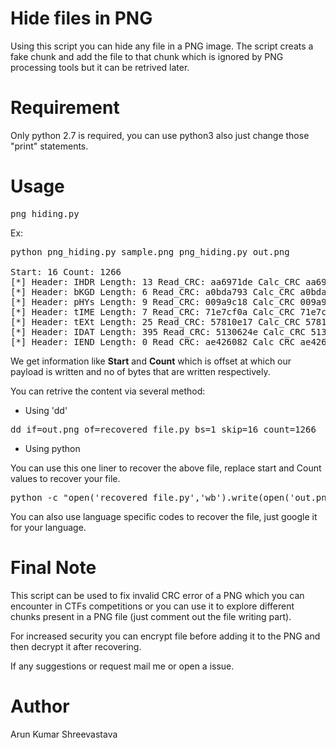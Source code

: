 Hide files in PNG
====
Using this script you can hide any file in a PNG image. The script creats a fake chunk and add the file to that chunk which is ignored by PNG processing tools but it can be retrived later.

Requirement
====
Only python 2.7 is required, you can use python3 also just change those "print" statements.

Usage
====
<pre>png_hiding.py <input.png> <payload_file> <output.png> </pre>

Ex:<br>

<pre>python png_hiding.py sample.png png_hiding.py out.png

Start: 16 Count: 1266
[*] Header: IHDR Length: 13 Read_CRC: aa6971de Calc_CRC aa6971de
[*] Header: bKGD Length: 6 Read_CRC: a0bda793 Calc_CRC a0bda793
[*] Header: pHYs Length: 9 Read_CRC: 009a9c18 Calc_CRC 009a9c18
[*] Header: tIME Length: 7 Read_CRC: 71e7cf0a Calc_CRC 71e7cf0a
[*] Header: tEXt Length: 25 Read_CRC: 57810e17 Calc_CRC 57810e17
[*] Header: IDAT Length: 395 Read_CRC: 5130624e Calc_CRC 5130624e
[*] Header: IEND Length: 0 Read_CRC: ae426082 Calc_CRC ae426082
</pre>

We get information like <b>Start</b> and <b>Count</b> which is offset at which our payload is written and no of bytes that are written respectively.

You can retrive the content via several method:

* Using 'dd'
<pre>dd if=out.png of=recovered_file.py bs=1 skip=16 count=1266</pre>

* Using python

You can use this one liner to recover the above file, replace start and Count values to recover your file.
<pre>python -c "open('recovered_file.py','wb').write(open('out.png','rb').read()[16 : 16+1266])"</pre>

You can also use language specific codes to recover the file, just google it for your language.

Final Note
====
This script can be used to fix invalid CRC error of a PNG which you can encounter in CTFs competitions or you can use it to explore different chunks present in a PNG file (just comment out the file writing part).

For increased security you can encrypt file before adding it to the PNG and then decrypt it after recovering.

If any suggestions or request mail me or open a issue.

Author
====
Arun Kumar Shreevastava
